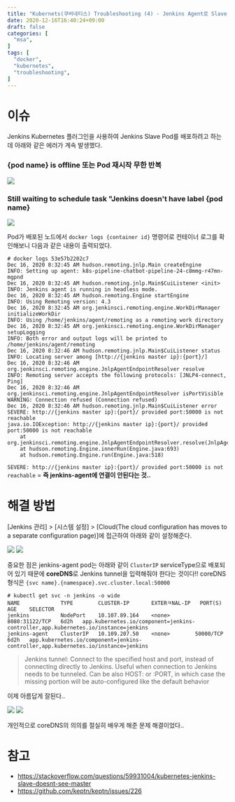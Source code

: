 ```yaml
---
title: "Kubernets(쿠버네티스) Troubleshooting (4) - Jenkins Agent로 Slave Pod가 뜨지 않고 계속 죽을 때"
date: 2020-12-16T16:40:24+09:00
draft: false
categories: [  
  "msa",
]
tags: [
  "docker",
  "kubernetes",
  "troubleshooting",
]
---
```


# 이슈

Jenkins Kubernetes 플러그인을 사용하여 Jenkins Slave Pod를 배포하려고 하는 데 아래와 같은 에러가 계속 발생했다.

### {pod name} is offline 또는 Pod 재시작 무한 반복
![](/images/20201216_k8s_troubleshooting_4/error1.png)

### Still waiting to schedule task "Jenkins doesn't have label {pod name}
![](/images/20201216_k8s_troubleshooting_4/error2.png)


Pod가 배포된 노드에서 `docker logs {container id}` 명령어로 컨테이너 로그를 확인해보니 다음과 같은 내용이 출력되었다.

```
# docker logs 53e57b2202c7
Dec 16, 2020 8:32:45 AM hudson.remoting.jnlp.Main createEngine
INFO: Setting up agent: k8s-pipeline-chatbot-pipeline-24-c8mmg-r47mn-mgpnd
Dec 16, 2020 8:32:45 AM hudson.remoting.jnlp.Main$CuiListener <init>
INFO: Jenkins agent is running in headless mode.
Dec 16, 2020 8:32:45 AM hudson.remoting.Engine startEngine
INFO: Using Remoting version: 4.3
Dec 16, 2020 8:32:45 AM org.jenkinsci.remoting.engine.WorkDirManager initializeWorkDir
INFO: Using /home/jenkins/agent/remoting as a remoting work directory
Dec 16, 2020 8:32:45 AM org.jenkinsci.remoting.engine.WorkDirManager setupLogging
INFO: Both error and output logs will be printed to /home/jenkins/agent/remoting
Dec 16, 2020 8:32:46 AM hudson.remoting.jnlp.Main$CuiListener status
INFO: Locating server among [http://{jenkins master ip}:{port}/]
Dec 16, 2020 8:32:46 AM org.jenkinsci.remoting.engine.JnlpAgentEndpointResolver resolve
INFO: Remoting server accepts the following protocols: [JNLP4-connect, Ping]
Dec 16, 2020 8:32:46 AM org.jenkinsci.remoting.engine.JnlpAgentEndpointResolver isPortVisible
WARNING: Connection refused (Connection refused)
Dec 16, 2020 8:32:46 AM hudson.remoting.jnlp.Main$CuiListener error
SEVERE: http://{jenkins master ip}:{port}/ provided port:50000 is not reachable
java.io.IOException: http://{jenkins master ip}:{port}/ provided port:50000 is not reachable
	at org.jenkinsci.remoting.engine.JnlpAgentEndpointResolver.resolve(JnlpAgentEndpointResolver.java:314)
	at hudson.remoting.Engine.innerRun(Engine.java:693)
	at hudson.remoting.Engine.run(Engine.java:518)
```

`SEVERE: http://{jenkins master ip}:{port}/ provided port:50000 is not reachable` = **즉 jenkins-agent에 연결이 안된다는 것..**

# 해결 방법

[Jenkins 관리] > [시스템 설정] > [Cloud(The cloud configuration has moves to a separate configuration page)]에 접근하여 아래와 같이 설정해준다.

![](/images/20201214_k8s_ci_cd/set-k8s-plugin1.png)
![](/images/20201214_k8s_ci_cd/set-k8s-plugin2.png)

중요한 점은 jenkins-agent pod는 아래와 같이 `ClusterIP` serviceType으로 배포되어 있기 때문에 **coreDNS**로 Jenkins tunnel을 입력해줘야 한다는 것이다!! coreDNS 형식은 `{svc name}.{namespace}.svc.cluster.local:50000`

```
# kubectl get svc -n jenkins -o wide
NAME             TYPE        CLUSTER-IP       EXTERㅋNAL-IP   PORT(S)          AGE    SELECTOR
jenkins          NodePort    10.107.89.164    <none>        8080:31122/TCP   6d2h   app.kubernetes.io/component=jenkins-controller,app.kubernetes.io/instance=jenkins
jenkins-agent    ClusterIP   10.109.207.50    <none>        50000/TCP        6d2h   app.kubernetes.io/component=jenkins-controller,app.kubernetes.io/instance=jenkins
```

> Jenkins tunnel: Connect to the specified host and port, instead of connecting directly to Jenkins. Useful when connection to Jenkins needs to be tunneled. Can be also HOST: or :PORT, in which case the missing portion will be auto-configured like the default behavior

이제 아름답게 잘된다..

![](/images/20201216_k8s_troubleshooting_4/good1.png)
![](/images/20201216_k8s_troubleshooting_4/good2.png)

개인적으로 coreDNS의 의의를 절실히 배우게 해준 문제 해결이었다..

# 참고
* https://stackoverflow.com/questions/59931004/kubernetes-jenkins-slave-doesnt-see-master
* https://github.com/keptn/keptn/issues/226
